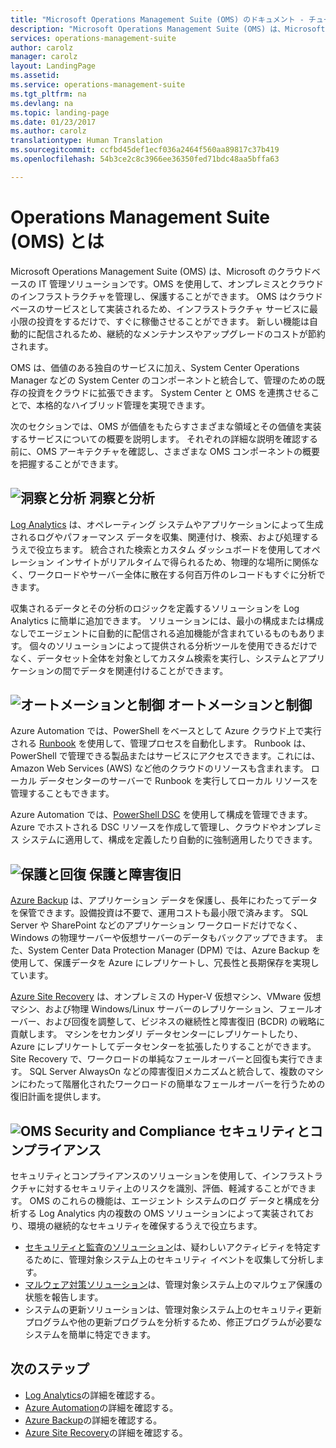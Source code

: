 ```yaml
---
title: "Microsoft Operations Management Suite (OMS) のドキュメント - チュートリアル | Microsoft Docs"
description: "Microsoft Operations Management Suite (OMS) は、Microsoft のクラウドベースの IT 管理ソリューションです。OMS を使用して、オンプレミスとクラウドのインフラストラクチャを管理し、保護することができます。 この記事では、OMS に含まれるさまざまなサービスについて説明し、詳細なコンテンツへのリンクを提供します。"
services: operations-management-suite
author: carolz
manager: carolz
layout: LandingPage
ms.assetid: 
ms.service: operations-management-suite
ms.tgt_pltfrm: na
ms.devlang: na
ms.topic: landing-page
ms.date: 01/23/2017
ms.author: carolz
translationtype: Human Translation
ms.sourcegitcommit: ccfbd45def1ecf036a2464f560aa89817c37b419
ms.openlocfilehash: 54b3ce2c8c3966ee36350fed71bdc48aa5bffa63

---
```

# <a name="what-is-operations-management-suite-oms"></a>Operations Management Suite (OMS) とは
Microsoft Operations Management Suite (OMS) は、Microsoft のクラウドベースの IT 管理ソリューションです。OMS を使用して、オンプレミスとクラウドのインフラストラクチャを管理し、保護することができます。  OMS はクラウドベースのサービスとして実装されるため、インフラストラクチャ サービスに最小限の投資をするだけで、すぐに稼働させることができます。  新しい機能は自動的に配信されるため、継続的なメンテナンスやアップグレードのコストが節約されます。

OMS は、価値のある独自のサービスに加え、System Center Operations Manager などの System Center のコンポーネントと統合して、管理のための既存の投資をクラウドに拡張できます。  System Center と OMS を連携させることで、本格的なハイブリッド管理を実現できます。

次のセクションでは、OMS が価値をもたらすさまざまな領域とその価値を実装するサービスについての概要を説明します。  それぞれの詳細な説明を確認する前に、OMS アーキテクチャを確認し、さまざまな OMS コンポーネントの概要を把握することができます。

## <a name="insight-and-analyticsmediaoperations-management-suite-overviewicon-insight-analyticspng-insight-and-analytics"></a>![洞察と分析](media/operations-management-suite-overview/icon-insight-analytics.png) 洞察と分析
[Log Analytics](http://azure.microsoft.com/documentation/services/log-analytics) は、オペレーティング システムやアプリケーションによって生成されるログやパフォーマンス データを収集、関連付け、検索、および処理するうえで役立ちます。 統合された検索とカスタム ダッシュボードを使用してオペレーション インサイトがリアルタイムで得られるため、物理的な場所に関係なく、ワークロードやサーバー全体に散在する何百万件のレコードもすぐに分析できます。

収集されるデータとその分析のロジックを定義するソリューションを Log Analytics に簡単に追加できます。  ソリューションには、最小の構成または構成なしでエージェントに自動的に配信される追加機能が含まれているものもあります。  個々のソリューションによって提供される分析ツールを使用できるだけでなく、データセット全体を対象としてカスタム検索を実行し、システムとアプリケーションの間でデータを関連付けることができます。  

## <a name="automation--controlmediaoperations-management-suite-overviewicon-automation-controlpng-automation--control"></a>![オートメーションと制御](media/operations-management-suite-overview/icon-automation-control.png) オートメーションと制御
Azure Automation では、PowerShell をベースとして Azure クラウド上で実行される [Runbook](../automation/automation-runbook-types.md) を使用して、管理プロセスを自動化します。  Runbook は、PowerShell で管理できる製品またはサービスにアクセスできます。これには、Amazon Web Services (AWS) など他のクラウドのリソースも含まれます。  ローカル データセンターのサーバーで Runbook を実行してローカル リソースを管理することもできます。

Azure Automation では、[PowerShell DSC](../automation/automation-dsc-overview.md) を使用して構成を管理できます。  Azure でホストされる DSC リソースを作成して管理し、クラウドやオンプレミス システムに適用して、構成を定義したり自動的に強制適用したりできます。

## <a name="protection-and-recoverymediaoperations-management-suite-overviewicon-protection-recoverypng-protection-and-disaster-recovery"></a>![保護と回復](media/operations-management-suite-overview/icon-protection-recovery.png) 保護と障害復旧
[Azure Backup](http://azure.microsoft.com/documentation/services/backup) は、アプリケーション データを保護し、長年にわたってデータを保管できます。設備投資は不要で、運用コストも最小限で済みます。  SQL Server や SharePoint などのアプリケーション ワークロードだけでなく、Windows の物理サーバーや仮想サーバーのデータもバックアップできます。  また、System Center Data Protection Manager (DPM) では、Azure Backup を使用して、保護データを Azure にレプリケートし、冗長性と長期保存を実現しています。

[Azure Site Recovery](http://azure.microsoft.com/documentation/services/site-recovery) は、オンプレミスの Hyper-V 仮想マシン、VMware 仮想マシン、および物理 Windows/Linux サーバーのレプリケーション、フェールオーバー、および回復を調整して、ビジネスの継続性と障害復旧 (BCDR) の戦略に貢献します。 マシンをセカンダリ データセンターにレプリケートしたり、Azure にレプリケートしてデータセンターを拡張したりすることができます。 Site Recovery で、ワークロードの単純なフェールオーバーと回復も実行できます。 SQL Server AlwaysOn などの障害復旧メカニズムと統合して、複数のマシンにわたって階層化されたワークロードの簡単なフェールオーバーを行うための復旧計画を提供します。

## <a name="oms-security-and-compliancemediaoperations-management-suite-overviewicon-security-compliancepng-security-and-compliance"></a>![OMS Security and Compliance](media/operations-management-suite-overview/icon-security-compliance.png) セキュリティとコンプライアンス
セキュリティとコンプライアンスのソリューションを使用して、インフラストラクチャに対するセキュリティ上のリスクを識別、評価、軽減することができます。  OMS のこれらの機能は、エージェント システムのログ データと構成を分析する Log Analytics 内の複数の OMS ソリューションによって実装されており、環境の継続的なセキュリティを確保するうえで役立ちます。

* [セキュリティと監査のソリューション](oms-security-getting-started.md)は、疑わしいアクティビティを特定するために、管理対象システム上のセキュリティ イベントを収集して分析します。
* [マルウェア対策ソリューション](../log-analytics/log-analytics-malware.md)は、管理対象システム上のマルウェア保護の状態を報告します。  
* システムの更新ソリューションは、管理対象システム上のセキュリティ更新プログラムや他の更新プログラムを分析するため、修正プログラムが必要なシステムを簡単に特定できます。

## <a name="next-steps"></a>次のステップ
* [Log Analytics](http://azure.microsoft.com/documentation/services/log-analytics)の詳細を確認する。
* [Azure Automation](../automation/automation-intro.md)の詳細を確認する。
* [Azure Backup](http://azure.microsoft.com/documentation/services/backup)の詳細を確認する。
* [Azure Site Recovery](http://azure.microsoft.com/documentation/services/site-recovery)の詳細を確認する。




<!--HONumber=Feb17_HO2-->


